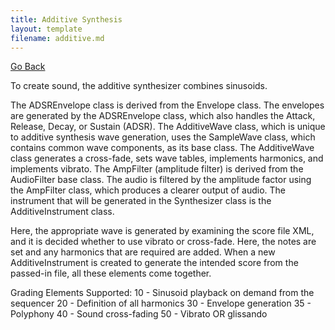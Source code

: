 ```yaml
---
title: Additive Synthesis
layout: template
filename: additive.md
--- 
```


[Go Back](https://arjun2908.github.io/CSE-471-Project1/)

To create sound, the additive synthesizer combines sinusoids.

The ADSREnvelope class is derived from the Envelope class. The envelopes are generated by the ADSREnvelope class, which also handles the Attack, Release, Decay, or Sustain (ADSR). The AdditiveWave class, which is unique to additive synthesis wave generation, uses the SampleWave class, which contains common wave components, as its base class. The AdditiveWave class generates a cross-fade, sets wave tables, implements harmonics, and implements vibrato. The AmpFilter (amplitude filter) is derived from the AudioFilter base class. The audio is filtered by the amplitude factor using the AmpFilter class, which produces a clearer output of audio. The instrument that will be generated in the Synthesizer class is the AdditiveInstrument class.

Here, the appropriate wave is generated by examining the score file XML, and it is decided whether to use vibrato or cross-fade. Here, the notes are set and any harmonics that are required are added. When a new AdditiveInstrument is created to generate the intended score from the passed-in file, all these elements come together.

Grading Elements Supported:
10 - Sinusoid playback on demand from the sequencer
20 - Definition of all harmonics
30 - Envelope generation
35 - Polyphony
40 - Sound cross-fading
50 - Vibrato OR glissando
